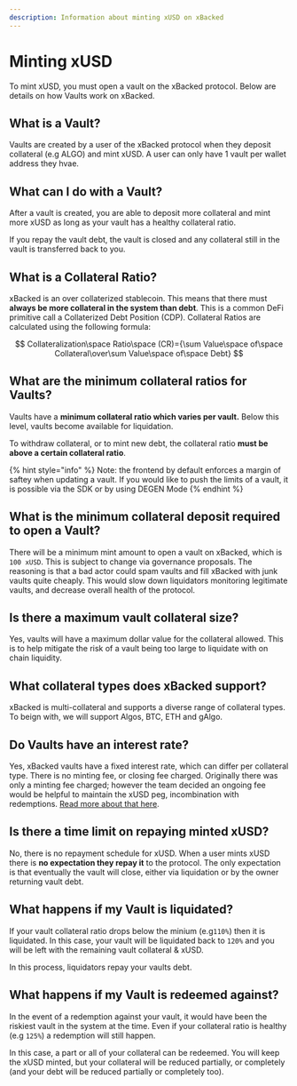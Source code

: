 ```yaml
---
description: Information about minting xUSD on xBacked
---
```


# Minting xUSD

To mint xUSD, you must open a vault on the xBacked protocol. Below are details on how Vaults work on xBacked.

## What is a Vault?

Vaults are created by a user of the xBacked protocol when they deposit collateral (e.g ALGO) and mint xUSD. A user can only have 1 vault per wallet address they hvae.

## What can I do with a Vault?

After a vault is created, you are able to deposit more collateral and mint more xUSD as long as your vault has a healthy collateral ratio.

If you repay the vault debt, the vault is closed and any collateral still in the vault is transferred back to you.

## What is a Collateral Ratio?

xBacked is an over collaterized stablecoin. This means that there must **always be more collateral in the system than debt**. This is a common DeFi primitive call a Collaterized Debt Position (CDP). Collateral Ratios are calculated using the following formula:

$$
Collateralization\space Ratio\space (CR)={\sum Value\space of\space Collateral\over\sum Value\space of\space Debt}
$$

## **What are the minimum collateral ratios for Vaults?**

Vaults have a **minimum collateral ratio which varies per vault.** Below this level, vaults become available for liquidation.

To withdraw collateral, or to mint new debt, the collateral ratio **must be above a certain collateral ratio**.

{% hint style="info" %}
Note: the frontend by default enforces a margin of saftey when updating a vault. If you would like to push the limits of a vault, it is possible via the SDK or by using DEGEN Mode
{% endhint %}

## What is the minimum collateral deposit required to open a Vault?

There will be a minimum mint amount to open a vault on xBacked, which is `100 xUSD`. This is subject to change via governance proposals. The reasoning is that a bad actor could spam vaults and fill xBacked with junk vaults quite cheaply. This would slow down liquidators monitoring legitimate vaults, and decrease overall health of the protocol.

## Is there a maximum vault collateral size?

Yes, vaults will have a maximum dollar value for the collateral allowed. This is to help mitigate the risk of a vault being too large to liquidate with on chain liquidity.

## What collateral types does xBacked support?

xBacked is multi-collateral and supports a diverse range of collateral types. To beign with, we will support Algos, BTC, ETH and gAlgo.

## Do Vaults have an interest rate?

Yes, xBacked vaults have a fixed interest rate, which can differ per collateral type. There is no minting fee, or closing fee charged. Originally there was only a minting fee charged; however the team decided an ongoing fee would be helpful to maintain the xUSD peg, incombination with redemptions. [Read more about that here](redemptions.md).

## Is there a time limit on repaying minted xUSD?

No, there is no repayment schedule for xUSD. When a user mints xUSD there is **no expectation they repay it** to the protocol. The only expectation is that eventually the vault will close, either via liquidation or by the owner returning vault debt.

## What happens if my Vault is liquidated?

If your vault collateral ratio drops below the minium (e.g`110%`) then it is liquidated. In this case, your vault will be liquidated back to `120%` and you will be left with the remaining vault collateral & xUSD.

In this process, liquidators repay your vaults debt.

## What happens if my Vault is redeemed against?

In the event of a redemption against your vault, it would have been the riskiest vault in the system at the time. Even if your collateral ratio is healthy (e.g `125%`) a redemption will still happen.

In this case, a part or all of your collateral can be redeemed. You will keep the xUSD minted, but your collateral will be reduced partially, or completely (and your debt will be reduced partially or completely too).
